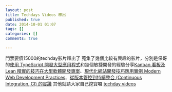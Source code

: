 ```yaml
---
layout: post
title: Techdays Videos 釋出
published: true
date: 2014-10-01 01:07
tags: []
categories: []
comments: true

---
```

門票要價15000的techday影片釋出了
蒐集了幾個比較有興趣的影片，分別是保哥的[使用 TypeScript 開發大型應用程式](http://channel9.msdn.com/Events/TechDays/TechDays-Taiwan-2014/DEV203)和幾個敏捷開發的經驗分享[Kanban 看板及 Lean 精實的技巧在大型軟體開發專案](http://channel9.msdn.com/Events/TechDays/TechDays-Taiwan-2014/DEV308)、[現代化網站開發技巧應用實例 Modern Web Development Practices](http://channel9.msdn.com/Events/TechDays/TechDays-Taiwan-2014/DEV301)、[從版本管控到持續整合 (Continuous Integration, CI) 的實踐](http://channel9.msdn.com/Events/TechDays/TechDays-Taiwan-2014/DEV306)
其他就請大家自己挖寶囉
[techday videos](http://channel9.msdn.com/Events/TechDays/TechDays-Taiwan-2014?sort=viewed&direction=asc&page=7#theSessions)

